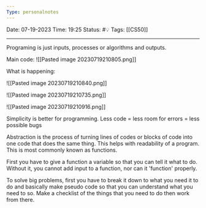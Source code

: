 ```yaml
---
Type: personalnotes
---
```

Date: 07-19-2023
Time: 19:25
Status: #💡 
Tags: [[CS50]]

----

Programing is just inputs, processes or algorithms and outputs.

Main code:
![[Pasted image 20230719210805.png]]

What is happening:

![[Pasted image 20230719210840.png]]

![[Pasted image 20230719210735.png]]

![[Pasted image 20230719210916.png]]

Simplicity is better for programming.
Less code = less room for errors = less possible bugs

Abstraction is the process of turning lines of codes or blocks of code into one code that does the same thing. This helps with readability of a program. This is most commonly known as functions. 

First you have to give a function a variable so that you can tell it what to do. Without it, you cannot add input to a function, nor can it 'function' properly. 

To solve big problems, first you have to break it down to what you need it to do and basically make pseudo code so that you can understand what you need to so. Make a checklist of the things that you need to do then work from there.